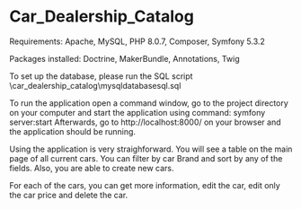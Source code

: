 # Car_Dealership_Catalog
 
Requirements:
Apache, 
MySQL, 
PHP 8.0.7, 
Composer, 
Symfony 5.3.2

Packages installed:
Doctrine, 
MakerBundle, 
Annotations, 
Twig

To set up the database, please run the SQL script \car_dealership_catalog\mysqldatabasesql.sql

To run the application open a command window, go to the project directory on your computer and start the application using command: symfony server:start
Afterwards, go to http://localhost:8000/ on your browser and the application should be running.

Using the application is very straighforward. You will see a table on the main page of all current cars. You can filter by car Brand and sort by any of the fields. Also, you are able to create new cars.

For each of the cars, you can get more information, edit the car, edit only the car price and delete the car.